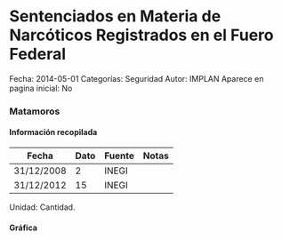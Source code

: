 Sentenciados en Materia de Narcóticos Registrados en el Fuero Federal
=====

Fecha: 2014-05-01
Categorías: Seguridad
Autor: IMPLAN
Aparece en pagina inicial: No

### Matamoros

#### Información recopilada

<table class="table table-hover table-bordered matriz">
  <thead>
    <tr><th>Fecha</th><th>Dato</th><th>Fuente</th><th>Notas</th></tr>
  </thead>
  <tbody>
    <tr><td class="centrado">31/12/2008</td><td class="derecha">2</td><td>INEGI</td><td></td></tr>
    <tr><td class="centrado">31/12/2012</td><td class="derecha">15</td><td>INEGI</td><td></td></tr>
  </tbody>
</table>

Unidad: Cantidad.

#### Gráfica

<div id="Morrisbqdgsaja" class="grafica"></div>
  <!-- JAVASCRIPT DE LA GRAFICA EN Morrisbqdgsaja -->
  <script>
  new Morris.Line({
    element: 'Morrisbqdgsaja',
    data: [
      { fecha: '2008-12-31', dato: 2 },
      { fecha: '2012-12-31', dato: 15 }
    ],
    xkey: 'fecha',
    ykeys: ['dato'],
    labels: ['Dato'],
    lineColors: ['#FF5B02'],
    xLabelFormat: function(d) {
      return d.getDate()+'/'+(d.getMonth()+1)+'/'+d.getFullYear();
    },
    dateFormat: function (ts) {
      var d = new Date(ts);
      return d.getDate() + '/' + (d.getMonth() + 1) + '/' + d.getFullYear();
    }
  });
  </script>
